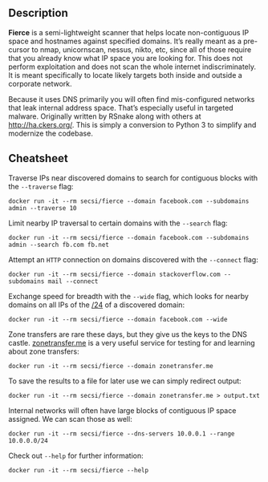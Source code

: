 ## Description

**Fierce** is a semi-lightweight scanner that helps locate non-contiguous IP space and hostnames against specified domains. It’s really meant as a pre-cursor to nmap, unicornscan, nessus, nikto, etc, since all of those require that you already know what IP space you are looking for. This does not perform exploitation and does not scan the whole internet indiscriminately. It is meant specifically to locate likely targets both inside and outside a corporate network.

Because it uses DNS primarily you will often find mis-configured networks that leak internal address space. That’s especially useful in targeted malware. Originally written by RSnake along with others at http://ha.ckers.org/. This is simply a conversion to Python 3 to simplify and modernize the codebase.

## Cheatsheet

Traverse IPs near discovered domains to search for contiguous blocks with the
`--traverse` flag:

```
docker run -it --rm secsi/fierce --domain facebook.com --subdomains admin --traverse 10
```

Limit nearby IP traversal to certain domains with the `--search` flag:

```
docker run -it --rm secsi/fierce --domain facebook.com --subdomains admin --search fb.com fb.net
```

Attempt an `HTTP` connection on domains discovered with the `--connect` flag:

```
docker run -it --rm secsi/fierce --domain stackoverflow.com --subdomains mail --connect
```

Exchange speed for breadth with the `--wide` flag, which looks for nearby
domains on all IPs of the [/24](https://en.wikipedia.org/wiki/Classless_Inter-Domain_Routing#IPv4_CIDR_blocks)
of a discovered domain:

```
docker run -it --rm secsi/fierce --domain facebook.com --wide
```

Zone transfers are rare these days, but they give us the keys to the DNS castle.
[zonetransfer.me](https://digi.ninja/projects/zonetransferme.php) is a very
useful service for testing for and learning about zone transfers:

```
docker run -it --rm secsi/fierce --domain zonetransfer.me
```

To save the results to a file for later use we can simply redirect output:

```
docker run -it --rm secsi/fierce --domain zonetransfer.me > output.txt
```

Internal networks will often have large blocks of contiguous IP space assigned.
We can scan those as well:

```
docker run -it --rm secsi/fierce --dns-servers 10.0.0.1 --range 10.0.0.0/24
```

Check out `--help` for further information:

```
docker run -it --rm secsi/fierce --help
```